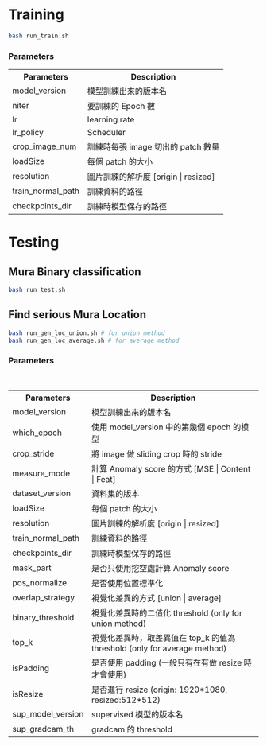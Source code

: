 # Training
```bash
bash run_train.sh
```
### Parameters
<table style="float:center">
  <tr>
    <th><B> Parameters </B></th> <th><B> Description </B></th>
  </tr>
  <tr>
    <td>
    model_version
    </td>
    <td>
    模型訓練出來的版本名
    </td>
  </tr>
  <tr>
    <td>
    niter
    </td>
    <td>
    要訓練的 Epoch 數
    </td>
  </tr>
  <tr>
    <td>
    lr
    </td>
    <td>
    learning rate
    </td>
  </tr> 
  <tr>
    <td>
    lr_policy
    </td>
    <td>
    Scheduler
    </td>
  </tr> 
  <tr>
    <td>
    crop_image_num
    </td>
    <td>
    訓練時每張 image 切出的 patch 數量
    </td>
  </tr> 
  <tr>
    <td>
    loadSize
    </td>
    <td>
    每個 patch 的大小
    </td>
  </tr> 
  <tr>
    <td>
    resolution
    </td>
    <td>
    圖片訓練的解析度 [origin | resized]
    </td>
  </tr> 
  <tr>
    <td>
    train_normal_path
    </td>
    <td>
    訓練資料的路徑
    </td>
  </tr> 
  <tr>
    <td>
    checkpoints_dir
    </td>
    <td>
    訓練時模型保存的路徑
    </td>
  </tr> 
</table>

# Testing 
## Mura Binary classification
```bash
bash run_test.sh
```

## Find serious Mura Location
```bash
bash run_gen_loc_union.sh # for union method
bash run_gen_loc_average.sh # for average method
```

### Parameters
<table style="float:center">
  <tr>
    <th><B> Parameters </B></th> <th><B> Description </B></th>
  </tr>
  <tr>
    <td>
    model_version
    </td>
    <td>
    模型訓練出來的版本名
    </td>
  </tr>
  <tr>
    <td>
    which_epoch
    </td>
    <td>
    使用 model_version 中的第幾個 epoch 的模型
    </td>
  </tr>
  <tr>
    <td>
    crop_stride
    </td>
    <td>
    將 image 做 sliding crop 時的 stride
    </td>
  </tr> 
  <tr>
    <td>
    measure_mode
    </td>
    <td>
    計算 Anomaly score 的方式 [MSE | Content | Feat]
    </td>
  </tr> 
  <tr>
    <td>
    dataset_version
    </td>
    <td>
    資料集的版本
    </td>
  </tr> 
  <tr>
    <td>
    loadSize
    </td>
    <td>
    每個 patch 的大小
    </td>
  </tr> 
  <tr>
    <td>
    resolution
    </td>
    <td>
    圖片訓練的解析度 [origin | resized]
    </td>
  </tr> 
  <tr>
    <td>
    train_normal_path
    </td>
    <td>
    訓練資料的路徑
    </td>
  </tr> 
  <tr>
    <td>
    checkpoints_dir
    </td>
    <td>
    訓練時模型保存的路徑
    </td>
  </tr> 
  <tr>
    <td>
    mask_part
    </td>
    <td>
    是否只使用挖空處計算 Anomaly score
    </td>
  </tr>
  <tr>
    <td>
    pos_normalize
    </td>
    <td>
    是否使用位置標準化
    </td>
  </tr>
  <tr>
    <td>
    overlap_strategy
    </td>
    <td>
    視覺化差異的方式 [union | average]
    </td>
  </tr>
  <tr>
    <td>
    binary_threshold
    </td>
    <td>
    視覺化差異時的二值化 threshold (only for union method)
    </td>
  </tr>
  <tr>
    <td>
    top_k
    </td>
    <td>
    視覺化差異時，取差異值在 top_k 的值為 threshold (only for average method)
    </td>
  </tr>
  <tr>
    <td>
    isPadding
    </td>
    <td>
    是否使用 padding (一般只有在有做 resize 時才會使用)
    </td>
  </tr>
  <tr>
    <td>
    isResize
    </td>
    <td>
    是否進行 resize (origin: 1920*1080, resized:512*512)
    </td>
  </tr>
  <tr>
    <td>
    sup_model_version
    </td>
    <td>
    supervised 模型的版本名
    </td>
  </tr>
  <tr>
    <td>
    sup_gradcam_th
    </td>
    <td>
    gradcam 的 threshold
    </td>
  </tr>

</table>


